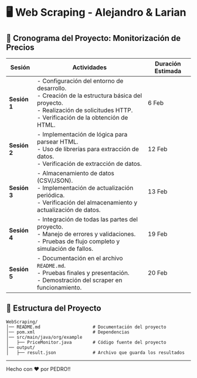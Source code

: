 # 🖥️ Web Scraping - Alejandro & Larian

## 📌 Cronograma del Proyecto: Monitorización de Precios

| **Sesión** | **Actividades**                                                                                       | **Duración Estimada** |
|------------|-------------------------------------------------------------------------------------------------------|-----------------------|
| **Sesión 1** | - Configuración del entorno de desarrollo. <br> - Creación de la estructura básica del proyecto. <br> - Realización de solicitudes HTTP. <br> - Verificación de la obtención de HTML. | 6 Feb |
| **Sesión 2** | - Implementación de lógica para parsear HTML. <br> - Uso de librerías para extracción de datos. <br> - Verificación de extracción de datos. | 12 Feb |
| **Sesión 3** | - Almacenamiento de datos (CSV/JSON). <br> - Implementación de actualización periódica. <br> - Verificación del almacenamiento y actualización de datos. | 13 Feb |
| **Sesión 4** | - Integración de todas las partes del proyecto. <br> - Manejo de errores y validaciones. <br> - Pruebas de flujo completo y simulación de fallos. | 19 Feb |
| **Sesión 5** | - Documentación en el archivo `README.md`. <br> - Pruebas finales y presentación. <br> - Demostración del scraper en funcionamiento. | 20 Feb |

## 📂 Estructura del Proyecto
```
WebScraping/
│── README.md                    # Documentación del proyecto
│── pom.xml                      # Dependencias
│── src/main/java/org/example    
│   ├── PriceMonitor.java        # Código fuente del proyecto
│── output/                      
│   ├── result.json              # Archivo que guarda los resultados

```
---
Hecho con ❤️ por PEDRO!!

